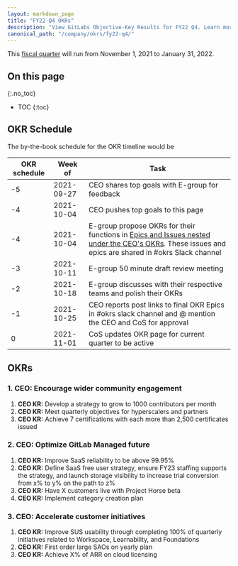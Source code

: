 ```yaml
---
layout: markdown_page
title: "FY22-Q4 OKRs"
description: "View GitLabs Objective-Key Results for FY22 Q4. Learn more here!"
canonical_path: "/company/okrs/fy22-q4/"
---
```


This [fiscal quarter](/handbook/finance/#fiscal-year) will run from November 1, 2021 to January 31, 2022.

## On this page
{:.no_toc}

- TOC
{:toc}

## OKR Schedule
The by-the-book schedule for the OKR timeline would be

| OKR schedule | Week of | Task |
| ------ | ------ | ------ |
| -5 | 2021-09-27 | CEO shares top goals with E-group for feedback |
| -4 | 2021-10-04 | CEO pushes top goals to this page |
| -4 | 2021-10-04 | E-group propose OKRs for their functions in [Epics and Issues nested under the CEO's OKRs](/company/okrs/#executives-propose-okrs-for-their-functions). These issues and epics are shared in #okrs Slack channel |
| -3 | 2021-10-11 | E-group 50 minute draft review meeting |
| -2 | 2021-10-18 | E-group discusses with their respective teams and polish their OKRs |
| -1 | 2021-10-25 | CEO reports post links to final OKR Epics in #okrs slack channel and @ mention the CEO and CoS for approval |
| 0  | 2021-11-01 | CoS updates OKR page for current quarter to be active |


## OKRs

### 1. CEO: Encourage wider community engagement
   1. **CEO KR:** Develop a strategy to grow to 1000 contributors per month
   1. **CEO KR:** Meet quarterly objectives for hyperscalers and partners
   1. **CEO KR:** Achieve 7 certifications with each more than 2,500 certificates issued

### 2. CEO: Optimize GitLab Managed future
   1. **CEO KR:** Improve SaaS reliability to be above 99.95% 
   1. **CEO KR:** Define SaaS free user strategy, ensure FY23 staffing supports the strategy, and launch storage visibility to increase trial conversion from x% to y% on the path to z%
   1. **CEO KR:** Have X customers live with Project Horse beta
   1. **CEO KR:** Implement category creation plan

### 3. CEO: Accelerate customer initiatives
   1. **CEO KR:** Improve SUS usability through completing 100% of quarterly initiatives related to Workspace, Learnability, and Foundations
   1. **CEO KR:** First order large SAOs on yearly plan
   1. **CEO KR:** Achieve X% of ARR on cloud licensing


